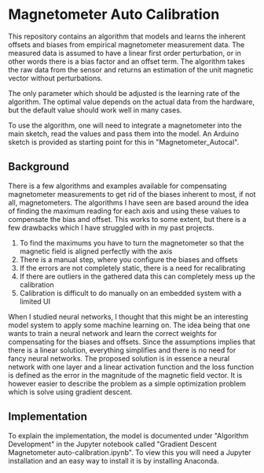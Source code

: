 # Magnetometer Auto Calibration
This repository contains an algorithm that models and learns the inherent offsets and biases from empirical magnetometer measurement data.
The measured data is assumed to have a linear first order perturbation, or in other words there is a bias factor and an offset term.
The algorithm takes the raw data from the sensor and returns an estimation of the unit magnetic vector without perturbations.

The only parameter which should be adjusted is the learning rate of the algorithm. 
The optimal value depends on the actual data from the hardware, but the default value should work well in many cases. 

To use the algorithm, one will need to integrate a magnetometer into the main sketch, read the values and pass them into the model.
An Arduino sketch is provided as starting point for this in "Magnetometer_Autocal".

## Background
There is a few algorithms and examples available for compensating magnetometer measurements to get rid of the biases inherent to most, if not all, magnetometers. 
The algorithms I have seen are based around the idea of finding the maximum reading for each axis and using these values to compensate the bias and offset. 
This works to some extent, but there is a few drawbacks which I have struggled with in my past projects.
1. To find the maximums you have to turn the magnetometer so that the magnetic field is aligned perfectly with the axis
1. There is a manual step, where you configure the biases and offsets
1. If the errors are not completely static, there is a need for recalibrating
1. If there are outliers in the gathered data this can completely mess up the calibration
1. Calibration is difficult to do manually on an embedded system with a limited UI

When I studied neural networks, I thought that this might be an interesting model system to apply some machine learning on. 
The idea being that one wants to train a neural network and learn the correct weights for compensating for the biases and offsets. 
Since the assumptions implies that there is a linear solution, everything simplifies and there is no need for fancy neural networks.
The proposed solution is in essence a neural network with one layer and a linear activation function and the loss function is defined as the error in the magnitude of the magnetic field vector.
It is however easier to describe the problem as a simple optimization problem which is solve using gradient descent.

## Implementation
To explain the implementation, the model is documented under "Algorithm Development" in the Jupyter notebook called "Gradient Descent Magnetometer auto-calibration.ipynb".
To view this you will need a Jupyter installation and an easy way to install it is by installing Anaconda.
